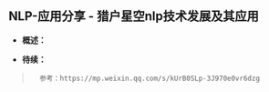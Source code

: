 ## NLP-应用分享 - 猎户星空nlp技术发展及其应用
- **概述：**
>       
>
>
>
>
>
>
>
>
>
>
>
>
>
>
>
>
>
>
>
>
>
>
>
>
>
>
>
>
>
>
>
>
>
>
>
>
>
>
>
>
>
>

- **待续：**
>       参考：https://mp.weixin.qq.com/s/kUrB0SLp-3J970e0vr6dzg
>
>
>
>
>
>
>
>
>
>
>
>
>
>
>
